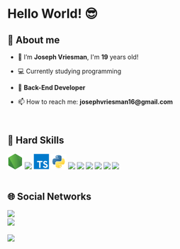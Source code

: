 <h1> Hello World! 😎

<!-- <img align="right" width="10%" src="https://github.com/MaikolSantos/image/blob/main/standard.gif?raw=true"> </h1> -->

<br>

<h2> 📑 About me </h2>

* <p> 🤘 I’m <strong>Joseph Vriesman</strong>, I'm <strong>19</strong> years old!</p>
* <p> 💻 Currently studying programming </p>
* <p> 🎯 <strong>Back-End Developer</strong></p>
* <p> 📫 How to reach me: <strong>josephvriesman16@gmail.com</strong></p>

<br>

<h2> 💪 Hard Skills  </h2>

<div style="display: inline_block">
   <img width="35" src="https://raw.githubusercontent.com/devicons/devicon/master/icons/nodejs/nodejs-original.svg">
   <img width="35" src="https://cdn.jsdelivr.net/gh/devicons/devicon/icons/express/express-original.svg">
   <img width="35" src="https://raw.githubusercontent.com/devicons/devicon/master/icons/typescript/typescript-plain.svg">
   <img width="35" src="https://raw.githubusercontent.com/devicons/devicon/master/icons/python/python-original.svg">
   <img width="35" src="https://cdn.jsdelivr.net/gh/devicons/devicon/icons/django/django-plain.svg" />
   <img width="35" src="https://cdn.jsdelivr.net/gh/devicons/devicon/icons/java/java-original.svg" />
   <img width="35" src="https://cdn.jsdelivr.net/gh/devicons/devicon/icons/spring/spring-original.svg" />
   <img width="35" src="https://cdn.jsdelivr.net/gh/devicons/devicon/icons/postgresql/postgresql-original.svg" />
   <img width="35" src="https://cdn.jsdelivr.net/gh/devicons/devicon/icons/mysql/mysql-original.svg" />
   <img width="35" src="https://cdn.jsdelivr.net/gh/devicons/devicon/icons/docker/docker-original.svg" />
</div>

<br>

<h2> 🌐 Social Networks </h2>

<a href="https://www.linkedin.com/in/josephvriesman/" target="_blank">
 <img src="https://img.shields.io/badge/-LinkedIn-%230077B5?style=for-the-badge&logo=linkedin&logoColor=white">
</a>
<br>
<a href ="mailto:josephvriesman16@gmail.com">
 <img src="https://img.shields.io/badge/-Gmail-%23333?style=for-the-badge&logo=gmail&logoColor=white">
</a>
<br>
<br>
    <img src="https://i.pinimg.com/originals/50/c5/f1/50c5f1847013012ee0f25f67fdddb8d9.gif"/>
<br>
<br>
<br>
<br>
